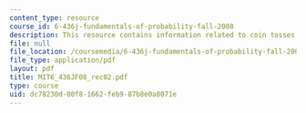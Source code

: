 ```yaml
---
content_type: resource
course_id: 6-436j-fundamentals-of-probability-fall-2008
description: This resource contains information related to coin tosses.
file: null
file_location: /coursemedia/6-436j-fundamentals-of-probability-fall-2008/dc78230d00f81662feb987b8e0a8071e_MIT6_436JF08_rec02.pdf
file_type: application/pdf
layout: pdf
title: MIT6_436JF08_rec02.pdf
type: course
uid: dc78230d-00f8-1662-feb9-87b8e0a8071e
---
```

